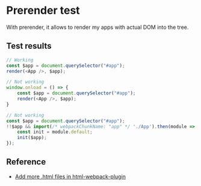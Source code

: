# Prerender test
With prerender, it allows to render my apps with actual DOM into the tree.

## Test results
```js
// Working
const $app = document.querySelector("#app");
render(<App />, $app);

// Not working
window.onload = () => {
    const $app = document.querySelector("#app");
    render(<App />, $app);
}

// Not working
const $app = document.querySelector("#app");
!!$app && import(/* webpackChunkName: "app" */ './App').then(module => {
    const init = module.default;
    init($app);
});
```

## Reference
- [Add more .html files in html-webpack-plugin](https://extri.co/2017/07/11/generating-multiple-html-pages-with-htmlwebpackplugin/)
